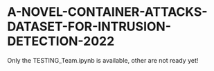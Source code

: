 # A-NOVEL-CONTAINER-ATTACKS-DATASET-FOR-INTRUSION-DETECTION-2022
Only the TESTING_Team.ipynb is available, other are not ready yet!



